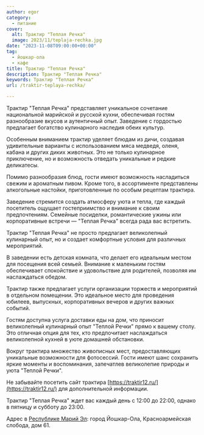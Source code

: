 ```yaml
---
author: egor
category:
  - питание
cover:
  alt: Трактир "Теплая Речка"
  image: 2023/11/teplaja-rechka.jpg
date: "2023-11-08T09:00:00+00:00"
tag:
  - йошкар-ола
  - кафе
title: Трактир "Теплая Речка"
description: Трактир "Теплая Речка"
keywords: Трактир "Теплая Речка"
url: /traktir-teplaya-rechka/

---
```

Трактир "Теплая Речка" представляет уникальное сочетание национальной марийской и русской кухни, обеспечивая гостям разнообразие вкусов и аутентичный опыт. Заведение с гордостью предлагает богатство кулинарного наследия обеих культур.

Особенным вниманием трактир уделяет блюдам из дичи, создавая удивительные варианты с использованием мяса медведя, оленя, кабана и других диких животных. Это не только кулинарное приключение, но и возможность отведать уникальные и редкие деликатесы.

Помимо разнообразия блюд, гости имеют возможность насладиться свежим и ароматным пивом. Кроме того, в ассортименте представлены алкогольные настойки, приготовленные по особым рецептам трактира.

Заведение стремится создать атмосферу уюта и тепла, где каждый посетитель ощущает гостеприимство и внимание к своим предпочтениям. Семейные посиделки, романтические ужины или корпоративные встречи — "Теплая Речка" всегда рада вас встретить.

Трактир "Теплая Речка" не просто предлагает великолепный кулинарный опыт, но и создает комфортные условия для различных мероприятий.

В заведении есть детская комната, что делает его идеальным местом для посещения всей семьей. Внимание к маленьким гостям обеспечивает спокойствие и удовольствие для родителей, позволяя им наслаждаться обедом.

Трактир также предлагает услуги организации торжеств и мероприятий в отдельном помещении. Это идеальное место для проведения юбилеев, выпускных, корпоративных вечеров и других важных событий.

Гостям доступна услуга доставки еды на дом, что приносит великолепный кулинарный опыт "Теплой Речки" прямо к вашему столу. Это отличная опция для тех, кто предпочитает наслаждаться великолепной кухней в уюте домашней обстановки.

Вокруг трактира множество живописных мест, предоставляющих уникальные возможности для фотосессий. Гости имеют шанс сохранить яркие моменты и воспоминания, запечатлев великолепие природы и уюта "Теплой Речки".

Не забывайте посетить сайт трактира [https://traktir12.ru/](https://traktir12.ru/) для дополнительной информации.

Трактир "Теплая Речка" ждет вас каждый день с 12:00 до 22:00, однако в пятницу и субботу до 23:00.

Адрес в [Республике Марий Эл](/): город Йошкар-Ола, Красноармейская слобода, дом 61.
